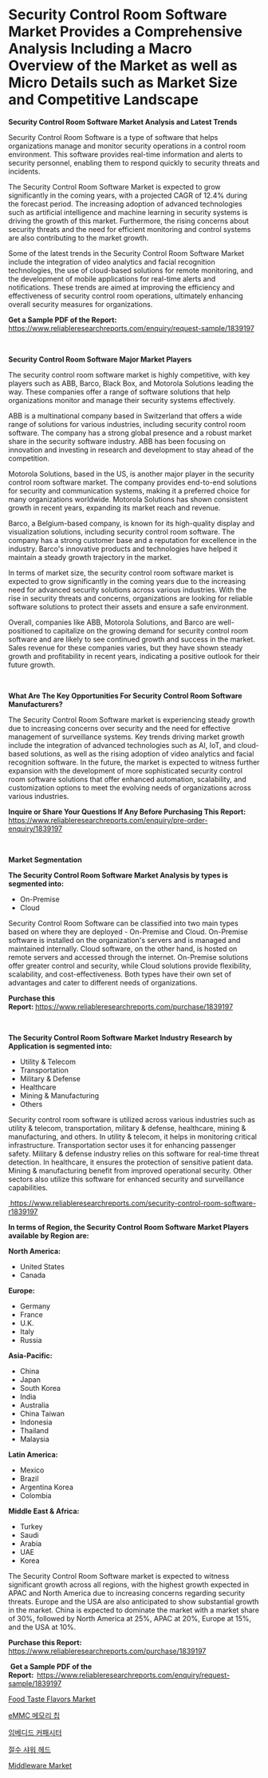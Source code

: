 <p><h1>Security Control Room Software Market Provides a Comprehensive Analysis Including a Macro Overview of the Market as well as Micro Details such as Market Size and Competitive Landscape</h1></p><p><strong>Security Control Room Software Market Analysis and Latest Trends</strong></p>
<p><p>Security Control Room Software is a type of software that helps organizations manage and monitor security operations in a control room environment. This software provides real-time information and alerts to security personnel, enabling them to respond quickly to security threats and incidents.</p><p>The Security Control Room Software Market is expected to grow significantly in the coming years, with a projected CAGR of 12.4% during the forecast period. The increasing adoption of advanced technologies such as artificial intelligence and machine learning in security systems is driving the growth of this market. Furthermore, the rising concerns about security threats and the need for efficient monitoring and control systems are also contributing to the market growth.</p><p>Some of the latest trends in the Security Control Room Software Market include the integration of video analytics and facial recognition technologies, the use of cloud-based solutions for remote monitoring, and the development of mobile applications for real-time alerts and notifications. These trends are aimed at improving the efficiency and effectiveness of security control room operations, ultimately enhancing overall security measures for organizations.</p></p>
<p><strong>Get a Sample PDF of the Report:&nbsp;</strong> <a href="https://www.reliableresearchreports.com/enquiry/request-sample/1839197">https://www.reliableresearchreports.com/enquiry/request-sample/1839197</a></p>
<p>&nbsp;</p>
<p><strong>Security Control Room Software Major Market Players</strong></p>
<p><p>The security control room software market is highly competitive, with key players such as ABB, Barco, Black Box, and Motorola Solutions leading the way. These companies offer a range of software solutions that help organizations monitor and manage their security systems effectively.</p><p>ABB is a multinational company based in Switzerland that offers a wide range of solutions for various industries, including security control room software. The company has a strong global presence and a robust market share in the security software industry. ABB has been focusing on innovation and investing in research and development to stay ahead of the competition.</p><p>Motorola Solutions, based in the US, is another major player in the security control room software market. The company provides end-to-end solutions for security and communication systems, making it a preferred choice for many organizations worldwide. Motorola Solutions has shown consistent growth in recent years, expanding its market reach and revenue.</p><p>Barco, a Belgium-based company, is known for its high-quality display and visualization solutions, including security control room software. The company has a strong customer base and a reputation for excellence in the industry. Barco's innovative products and technologies have helped it maintain a steady growth trajectory in the market.</p><p>In terms of market size, the security control room software market is expected to grow significantly in the coming years due to the increasing need for advanced security solutions across various industries. With the rise in security threats and concerns, organizations are looking for reliable software solutions to protect their assets and ensure a safe environment.</p><p>Overall, companies like ABB, Motorola Solutions, and Barco are well-positioned to capitalize on the growing demand for security control room software and are likely to see continued growth and success in the market. Sales revenue for these companies varies, but they have shown steady growth and profitability in recent years, indicating a positive outlook for their future growth.</p></p>
<p>&nbsp;</p>
<p><strong>What Are The Key Opportunities For Security Control Room Software Manufacturers?</strong></p>
<p><p>The Security Control Room Software market is experiencing steady growth due to increasing concerns over security and the need for effective management of surveillance systems. Key trends driving market growth include the integration of advanced technologies such as AI, IoT, and cloud-based solutions, as well as the rising adoption of video analytics and facial recognition software. In the future, the market is expected to witness further expansion with the development of more sophisticated security control room software solutions that offer enhanced automation, scalability, and customization options to meet the evolving needs of organizations across various industries.</p></p>
<p><strong>Inquire or Share Your Questions If Any Before Purchasing This Report:</strong> <a href="https://www.reliableresearchreports.com/enquiry/pre-order-enquiry/1839197">https://www.reliableresearchreports.com/enquiry/pre-order-enquiry/1839197</a></p>
<p>&nbsp;</p>
<p><strong>Market Segmentation</strong></p>
<p><strong>The Security Control Room Software Market Analysis by types is segmented into:</strong></p>
<p><ul><li>On-Premise</li><li>Cloud</li></ul></p>
<p><p>Security Control Room Software can be classified into two main types based on where they are deployed - On-Premise and Cloud. On-Premise software is installed on the organization's servers and is managed and maintained internally. Cloud software, on the other hand, is hosted on remote servers and accessed through the internet. On-Premise solutions offer greater control and security, while Cloud solutions provide flexibility, scalability, and cost-effectiveness. Both types have their own set of advantages and cater to different needs of organizations.</p></p>
<p><strong>Purchase this Report:&nbsp;</strong><a href="https://www.reliableresearchreports.com/purchase/1839197">https://www.reliableresearchreports.com/purchase/1839197</a></p>
<p>&nbsp;</p>
<p><strong>The Security Control Room Software Market Industry Research by Application is segmented into:</strong></p>
<p><ul><li>Utility & Telecom</li><li>Transportation</li><li>Military & Defense</li><li>Healthcare</li><li>Mining & Manufacturing</li><li>Others</li></ul></p>
<p><p>Security control room software is utilized across various industries such as utility & telecom, transportation, military & defense, healthcare, mining & manufacturing, and others. In utility & telecom, it helps in monitoring critical infrastructure. Transportation sector uses it for enhancing passenger safety. Military & defense industry relies on this software for real-time threat detection. In healthcare, it ensures the protection of sensitive patient data. Mining & manufacturing benefit from improved operational security. Other sectors also utilize this software for enhanced security and surveillance capabilities.</p></p>
<p><a href="https://www.reliableresearchreports.com/security-control-room-software-r1839197">&nbsp;https://www.reliableresearchreports.com/security-control-room-software-r1839197</a></p>
<p><strong>In terms of Region, the Security Control Room Software Market Players available by Region are:</strong></p>
<p>
    <p> <strong> North America: </strong>
        <ul>
            <li>United States</li>
            <li>Canada</li>
        </ul>
        </p> 
    <p> <strong> Europe: </strong>
        <ul>
            <li>Germany</li>
            <li>France</li>
            <li>U.K.</li>
            <li>Italy</li>
            <li>Russia</li>
        </ul>
        </p> 
    <p> <strong> Asia-Pacific: </strong>
        <ul>
            <li>China</li>
            <li>Japan</li>
            <li>South Korea</li>
            <li>India</li>
            <li>Australia</li>
            <li>China Taiwan</li>
            <li>Indonesia</li>
            <li>Thailand</li>
            <li>Malaysia</li>
        </ul>
        </p> 
    <p> <strong> Latin America: </strong>
        <ul>
            <li>Mexico</li>
            <li>Brazil</li>
            <li>Argentina Korea</li>
            <li>Colombia</li>
        </ul>
        </p> 
    <p> <strong> Middle East & Africa: </strong>
        <ul>
            <li>Turkey</li>
            <li>Saudi</li>
            <li>Arabia</li>
            <li>UAE</li>
            <li>Korea</li>
        </ul>
    </p>
    </p>
<p><p>The Security Control Room Software market is expected to witness significant growth across all regions, with the highest growth expected in APAC and North America due to increasing concerns regarding security threats. Europe and the USA are also anticipated to show substantial growth in the market. China is expected to dominate the market with a market share of 30%, followed by North America at 25%, APAC at 20%, Europe at 15%, and the USA at 10%.</p></p>
<p><strong>Purchase this Report: </strong><a href="https://www.reliableresearchreports.com/purchase/1839197">https://www.reliableresearchreports.com/purchase/1839197</a></p>
<p>&nbsp;<strong>Get a Sample PDF of the Report:&nbsp;&nbsp;</strong><a href="https://www.reliableresearchreports.com/enquiry/request-sample/1839197">https://www.reliableresearchreports.com/enquiry/request-sample/1839197</a></p>
<p><strong></strong></p>
<p><p><a href="https://www.linkedin.com/pulse/food-taste-flavors-market-size-trends-growth-outlook-forecasted-lj40f">Food Taste Flavors Market</a></p><p><a href="https://medium.com/@rowedrowe/emmc-%EB%A9%94%EB%AA%A8%EB%A6%AC-%EC%B9%A9-%EC%8B%9C%EC%9E%A5%EC%9D%80-%EC%8B%9C%EC%9E%A5-%EC%A0%90%EC%9C%A0%EC%9C%A8-%EC%8B%9C%EC%9E%A5-%ED%8A%B8%EB%A0%8C%EB%93%9C-%EB%B0%8F-%EC%8B%9C%EC%9E%A5-%EC%84%B1%EC%9E%A5%EC%97%90-%EB%8C%80%ED%95%9C-%EC%A0%95%EB%B3%B4%EB%A5%BC-%EC%A0%9C%EA%B3%B5%ED%95%A9%EB%8B%88%EB%8B%A4-b90a5c47f313">eMMC 메모리 칩</a></p><p><a href="https://medium.com/@thadnader1941/%EB%82%B4%EC%9E%A5-%EC%BD%98%EB%8D%B4%EC%84%9C-%EC%8B%9C%EC%9E%A5%EC%9D%80-%EC%8B%9C%EC%9E%A5-%EC%A0%90%EC%9C%A0%EC%9C%A8-%EC%8B%9C%EC%9E%A5-%EB%8F%99%ED%96%A5-%EB%B0%8F-%EC%8B%9C%EC%9E%A5-%EC%84%B1%EC%9E%A5%EC%97%90-%EB%8C%80%ED%95%9C-%EC%A0%95%EB%B3%B4%EB%A5%BC-%EC%A0%9C%EA%B3%B5%ED%95%A9%EB%8B%88%EB%8B%A4-5c78060f76da">임베디드 커패시터</a></p><p><a href="https://github.com/vs019sa3m8x/Market-Research-Report-List-2/blob/main/653279261014.md">절수 샤워 헤드</a></p><p><a href="https://github.com/redneck06/Market-Research-Report-List-3/blob/main/middleware-market.md">Middleware Market</a></p></p>